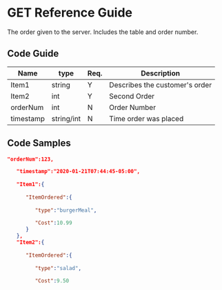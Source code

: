 # GET Reference Guide
The order given to the server. Includes the table and order number.  

## Code Guide

Name | type | Req. | Description
---- | ----- | ----- | --------------------
Item1 | string | Y |  Describes the customer's order
Item2 | int  | Y | Second Order 
orderNum | int  | N | Order Number 
timestamp | string/int  | N | Time order was placed 

## Code Samples
```JSON
"orderNum":123,

   "timestamp":"2020-01-21T07:44:45-05:00",
   
   "Item1":{
   
      "ItemOrdered":{
      
         "type":"burgerMeal",
         
         "Cost":10.99
      }
   },
   "Item2":{
   
      "ItemOrdered":{
      
         "type":"salad",
         
         "Cost":9.50


